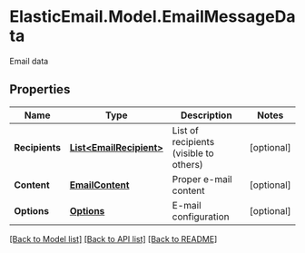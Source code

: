 # ElasticEmail.Model.EmailMessageData
Email data
## Properties

Name | Type | Description | Notes
------------ | ------------- | ------------- | -------------
**Recipients** | [**List&lt;EmailRecipient&gt;**](EmailRecipient.md) | List of recipients (visible to others) | [optional] 
**Content** | [**EmailContent**](EmailContent.md) | Proper e-mail content | [optional] 
**Options** | [**Options**](Options.md) | E-mail configuration | [optional] 

[[Back to Model list]](../README.md#documentation-for-models) [[Back to API list]](../README.md#documentation-for-api-endpoints) [[Back to README]](../README.md)

